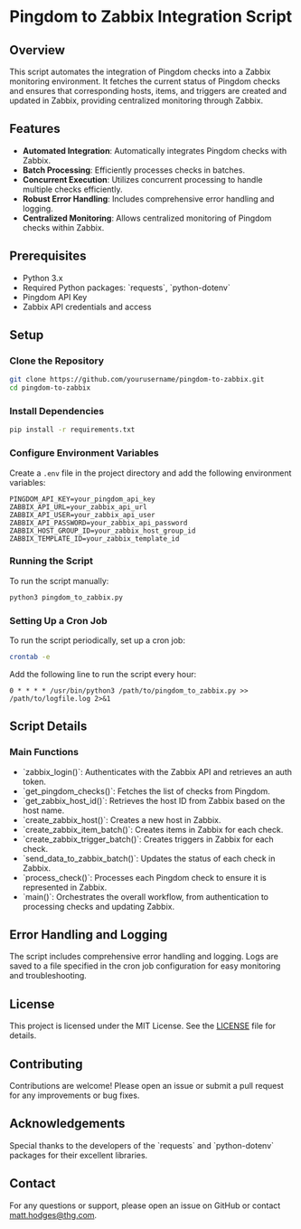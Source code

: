 # Pingdom to Zabbix Integration Script

## Overview

This script automates the integration of Pingdom checks into a Zabbix monitoring environment. It fetches the current status of Pingdom checks and ensures that corresponding hosts, items, and triggers are created and updated in Zabbix, providing centralized monitoring through Zabbix.

## Features

- **Automated Integration**: Automatically integrates Pingdom checks with Zabbix.
- **Batch Processing**: Efficiently processes checks in batches.
- **Concurrent Execution**: Utilizes concurrent processing to handle multiple checks efficiently.
- **Robust Error Handling**: Includes comprehensive error handling and logging.
- **Centralized Monitoring**: Allows centralized monitoring of Pingdom checks within Zabbix.

## Prerequisites

- Python 3.x
- Required Python packages: \`requests\`, \`python-dotenv\`
- Pingdom API Key
- Zabbix API credentials and access

## Setup

### Clone the Repository

```sh
git clone https://github.com/yourusername/pingdom-to-zabbix.git
cd pingdom-to-zabbix
```

### Install Dependencies

```sh
pip install -r requirements.txt
```

### Configure Environment Variables

Create a `.env` file in the project directory and add the following environment variables:

```env
PINGDOM_API_KEY=your_pingdom_api_key
ZABBIX_API_URL=your_zabbix_api_url
ZABBIX_API_USER=your_zabbix_api_user
ZABBIX_API_PASSWORD=your_zabbix_api_password
ZABBIX_HOST_GROUP_ID=your_zabbix_host_group_id
ZABBIX_TEMPLATE_ID=your_zabbix_template_id
```

### Running the Script

To run the script manually:

```sh
python3 pingdom_to_zabbix.py
```

### Setting Up a Cron Job

To run the script periodically, set up a cron job:

```sh
crontab -e
```

Add the following line to run the script every hour:

```cron
0 * * * * /usr/bin/python3 /path/to/pingdom_to_zabbix.py >> /path/to/logfile.log 2>&1
```

## Script Details

### Main Functions

- \`zabbix_login()\`: Authenticates with the Zabbix API and retrieves an auth token.
- \`get_pingdom_checks()\`: Fetches the list of checks from Pingdom.
- \`get_zabbix_host_id()\`: Retrieves the host ID from Zabbix based on the host name.
- \`create_zabbix_host()\`: Creates a new host in Zabbix.
- \`create_zabbix_item_batch()\`: Creates items in Zabbix for each check.
- \`create_zabbix_trigger_batch()\`: Creates triggers in Zabbix for each check.
- \`send_data_to_zabbix_batch()\`: Updates the status of each check in Zabbix.
- \`process_check()\`: Processes each Pingdom check to ensure it is represented in Zabbix.
- \`main()\`: Orchestrates the overall workflow, from authentication to processing checks and updating Zabbix.

## Error Handling and Logging

The script includes comprehensive error handling and logging. Logs are saved to a file specified in the cron job configuration for easy monitoring and troubleshooting.

## License

This project is licensed under the MIT License. See the [LICENSE](LICENSE) file for details.

## Contributing

Contributions are welcome! Please open an issue or submit a pull request for any improvements or bug fixes.

## Acknowledgements

Special thanks to the developers of the \`requests\` and \`python-dotenv\` packages for their excellent libraries.

## Contact

For any questions or support, please open an issue on GitHub or contact matt.hodges@thg.com.
